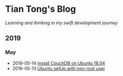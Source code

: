 # Tian Tong's Blog
*Learning and thinking in my swift development journey*

## 2019
### May
- 2019-05-14 [Install CouchDB on Ubuntu 18.04](https://github.com/tt333/Blog/2019/05/14.md)
- 2019-05-13 [Ubuntu setUp with non-root user](https://github.com/tt333/Blog/2019/05/13.md)

